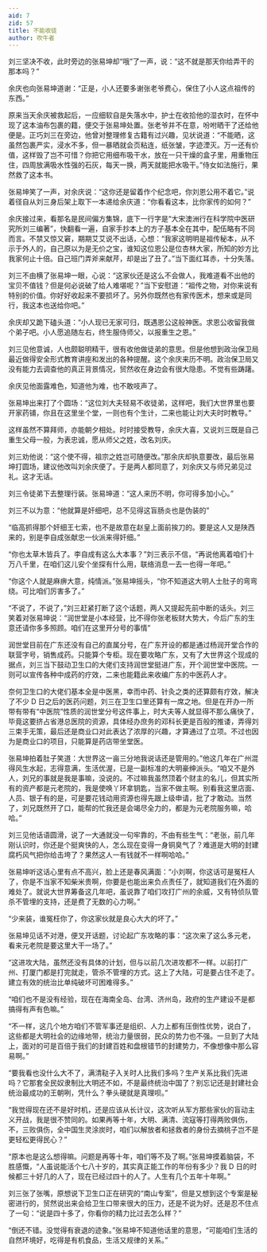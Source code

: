 ```yaml
---
aid: 7
zid: 57
title: 不能收徒
author: 吹牛者
---
```


刘三坚决不收，此时旁边的张易坤却“哦”了一声，说：“这不就是那天你给弄干的那本吗？”

余庆也向张易坤道谢：“正是，小人还要多谢张老爷费心，保住了小人这点祖传的东西。”

原来当天余庆被救起后，一应细软自是失落水中，护士在收拾他的湿衣时，在怀中现了这本油布包裹的籍，便交于张易坤处置。张老爷并不在意，吩咐晒干了还给他便是。正巧刘三在旁边，他曾对整理修复古籍有过兴趣，见状说道：“不能晒，这虽然包裹严实，浸水不多，但一暴晒就会页粘连，纸张皱，字迹湮灭。万一还有价值，这样毁了岂不可惜？你把它用细布吸干水，放在一只干燥的盒子里，用重物压住，四周放满吸水性强的石灰，每天一换，两天就能把水吸干。”侍女如法施行，果然救了这本书。

张易坤笑了一声，对余庆说：“这你还是留着作个纪念吧，你刘恩公用不着它。”说着径自从刘三身后架上取下一本递给余庆道：“你看看这本，比你家传的如何？”

余庆接过来，看那名是民间偏方集锦，底下一行字是“大宋澳洲行在科学院中医研究所刘三编著”，快翻看一遍，自家手抄本上的方子基本全在其中，配伍略有不同而言。不禁又惊又窘，期期艾艾说不出话，心想：“我家这明明是祖传秘本，从不示于外人的，自己原以为是无价之宝，谁知这位恩公是位杏林大家，所知的妙方比我家何止十倍。自己班门弄斧来献芹，却是出了丑了。”当下面红耳赤，十分失落。

刘三不由横了张易坤一眼，心说：“这家伙还是这么不会做人，我难道看不出他的宝贝不值钱？但是何必说破了给人难堪呢？”当下安慰道：“祖传之物，对你来说有特别的价值。你好好收起来不要损坏了。另外你既然也有家传医术，想来或是同行，我这本也送给你吧。”

余庆却又跪下磕头道：“小人现已无家可归，既遇恩公这般神医。求恩公收留我做个弟子吧。小人愿追随左右，终生服侍师父，以报重生之恩。”

刘三见他意诚，人也颇聪明精干，很有收他做徒弟的意思。但是他想到政治保卫局最近做得安全形式教育讲座和发出的各种提醒。这个余庆来历不明。政治保卫局又没有能力去调查他的真正背景情况，贸然收在身边会有很大隐患。不觉有些踌躇。

余庆见他面露难色，知道他为难，也不敢吱声了。

张易坤出来打了个圆场：“这位刘大夫轻易不收徒弟，这样吧，我们大世界里也要开家药铺，你且在这里坐个堂，一则也有个生计，二来也能让刘大夫时时教导。”

这样虽然不算拜师，亦能朝夕相处。时时接受教导，余庆大喜，又说刘三既是自己重生父母一般，为表忠诚，愿从师父之姓，改名刘庆。

刘三劝他说：“这个使不得，祖宗之姓岂可随便改。”那余庆却执意要改，最后张易坤打圆场，建议他改叫刘余庆便了。于是两人都同意了，刘余庆又与师兄弟见过礼。这才无话。

刘三令徒弟下去整理行装。张易坤道：“这人来历不明，你可得多加小心。”

刘三不以为意：“他就算是奸细吧，总不见得这盲肠炎也是伪装的”

“临高抓得那个奸细王七索，也不是故意在赵皇上面前挨刀的。要是这人又是陕西来的，别是李自成张献忠一伙派来得奸细。”

“你也太草木皆兵了。李自成有这么大本事？”刘三表示不信，“再说他离着咱们十万八千里，在咱们这儿安个坐探有什么用，联络消息一去一也得一年吧。”

“你这个人就是麻痹大意，纯情派。”张易坤摇头，“你不知道这大明人士肚子的弯弯绕。可比咱们厉害多了。”

“不说了，不说了，”刘三赶紧打断了这个话题，两人又提起先前中断的话头。刘三笑着对张易坤说：“润世堂是小本经营，比不得你张老板财大势大，今后广东的生意还请你多多照顾。咱们在这里开分号的事情”

润世堂目前在广东还没有自己的直属分号，在广东开设的都是通过杨润开堂合作的联营字号，销售成药。只能算个专柜。现在要攻略广东，又有了大世界这个现成的据点，刘三当下鼓动卫生口的大佬们支持润世堂挺进广东，开个润世堂中医院。一则可以宣传各种中成药的疗效，二来也能籍此来收编广东的中医药人才。

奈何卫生口的大佬们基本全是中医黑，幸而中药、针灸之类的还算颇有疗效，解决了不少 D 日之后的医药问题，刘三在卫生口里还算有一席之地。但是在开办一所带有带有“中医院”性质的润世堂分号这件事上，时大夫等人就显得不那么痛快了，毕竟这要挤占省港总医院的资源，具体经办庶务的邓科长更是百般的推诿，弄得刘三束手无策，最后还是商业口对此表达了浓厚的兴趣，才算通过了立项。不过也因为是商业口的项目，只能算是药店带坐堂医。

张易坤拍着肚子笑道：大世界这一亩三分地我说话还是管用的。”他这几年在广州混得风生水起，志得意满，生活优渥，已是一副标准的大明豪绅派头。“咱又不是外人，刘兄的事就是我是事嘛，没说的。不过嘛我虽然顶着个财主的名儿，但其实所有的资产都是元老院的，我是使唤丫环拿钥匙，当家不做主啊。别看我这里店面、人员、银子有的是，可是要花钱动用资源也得先跟上级申请，批了才敢动。当然了，刘兄既然开了口，能帮的忙我还是会竭尽全力的，都是为元老院服务嘛，哈哈。”

刘三见他话语圆滑，说了一大通就没一句牢靠的，不由有些生气：“老张，前几年刚认识时，你还是个挺爽快的人，怎么现在变得一身铜臭气了？难道是大明的封建腐朽风气把你给击垮了？果然这人一有钱就不一样啊哈哈。”

张易坤听这话心里有点不高兴，脸上还是春风满面：“小刘啊，你这话可是冤枉人了，你是不当家不知柴米贵啊，你要是也能出来负点责任了，就知道我们在外面的难处了。就说大世界筹备这几年吧，虽说靠了咱们攻打广州的余威，又有特侦队管杀不管埋的支持，还是费了无数的心力啊。”

“少来装，谁冤枉你了，你这家伙就是良心大大的坏了。”

张易坤见话不对港，便叉开话题，讨论起广东攻略的事：“这次来了这么多元老，看来元老院是要这里大干一场了。”

“这进攻大陆，虽然还没有具体的计划，但与以前几次进攻都不一样。以前打广州、打厦门都是打完就走，管杀不管埋的方式。这上了大陆，可是要占住不走了。建立有效的统治比单纯破坏可困难得多。”

“咱们也不是没有经验，现在在海南全岛、台湾、济州岛，政府的生产建设不是都搞得有声有色嘛。”

“不一样，这几个地方咱们不管军事还是组织、人力上都有压倒性优势，说白了，这些都是大明社会的边缘地带，统治力量很弱，民众的势力也不强。一旦到了大陆上，面对的可是百倍于我们的封建百姓和盘根错节的封建势力，不像想像中那么容易啊。”

“要我看也没什么大不了，满清鞑子入关时人比我们多吗？生产关系比我们先进吗？它那套全民奴隶制比大明还不如，不是最终统治中国了？别忘记还是封建社会统治最成功的王朝咧，凭什么？拳头硬就是真理呗。”

“我觉得现在还不是好时机，还是应该从长计议，这次听从军方那些家伙的盲动主义开战，我是很不赞同的。如果再等十年，大明、满清、流寇等打得两败俱伤，不，三败俱伤，全中国生灵涂炭时，咱们以解放者和拯救者的身份去摘桃子岂不是更轻松更得民心？”

“原本也是这么想得嘛。问题是再等十年，咱们等不及了啊。”张易坤摸着脑袋，不胜感慨，“人虽说能活个七八十岁的，其实真正能工作的年份有多少？我 D 日的时候都三十好几的人了，现在已经过四十的人了。人生有几个五年十年啊。”

刘三张了张嘴，原想说下卫生口正在研究的“南山专案”，但是又想到这个专案是秘密进行的，贸然说出来会给卫生口带来很大的压力，还是不说为好。还是忍不住点了一句：“说是四十多了，你看你的精力比过去怎么样？”

“倒还不错。没觉得有衰退的迹象。”张易坤不知道他话里的意思，“可能咱们生活的自然环境好，吃得是有机食品，生活又规律的关系。”
